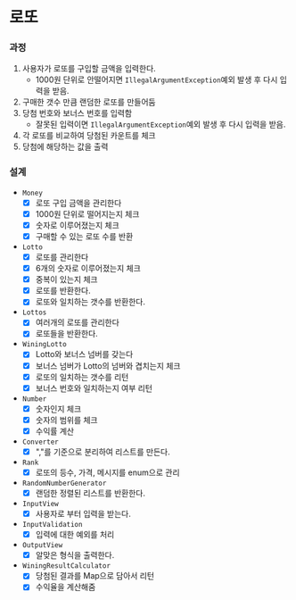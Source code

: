 # 로또

### 과정

1. 사용자가 로또를 구입할 금액을 입력한다.
    - 1000원 단위로 안떨어지면 `IllegalArgumentException`예외 발생 후 다시 입력을 받음.
2. 구매한 갯수 만큼 랜덤한 로또를 만들어둠
3. 당첨 번호와 보너스 번호를 입력함
    - 잘못된 입력이면 `IllegalArgumentException`예외 발생 후 다시 입력을 받음.
4. 각 로또를 비교하여 당첨된 카운트를 체크
5. 당첨에 해당하는 값을 출력

### 설계

- `Money`
    - [x] 로또 구입 금액을 관리한다
    - [x] 1000원 단위로 떨어지는지 체크
    - [x] 숫자로 이루어졌는지 체크
    - [x] 구매할 수 있는 로또 수를 반환

- `Lotto`
    - [x] 로또를 관리한다
    - [x] 6개의 숫자로 이루어졌는지 체크
    - [x] 중복이 있는지 체크
    - [x] 로또를 반환한다.
    - [x] 로또와 일치하는 갯수를 반환한다.

- `Lottos`
    - [x] 여러개의 로또를 관리한다
    - [x] 로또들을 반환한다.

- `WiningLotto`
    - [x] Lotto와 보너스 넘버를 갖는다
    - [x] 보너스 넘버가 Lotto의 넘버와 겹치는지 체크
    - [x] 로또의 일치하는 갯수를 리턴
    - [x] 보너스 번호와 일치하는지 여부 리턴

- `Number`
    - [x] 숫자인지 체크
    - [x] 숫자의 범위를 체크
    - [x] 수익률 계산

- `Converter`
    - [x] ","를 기준으로 분리하여 리스트를 만든다.

- `Rank`
    - [x] 로또의 등수, 가격, 메시지를 enum으로 관리

- `RandomNumberGenerator`
    - [x] 랜덤한 정렬된 리스트를 반환한다.

- `InputView`
    - [x] 사용자로 부터 입력을 받는다.

- `InputValidation`
    - [x] 입력에 대한 예외를 처리

- `OutputView`
    - [x] 알맞은 형식을 출력한다.

- `WiningResultCalculator`
    - [x] 당첨된 결과를 Map으로 담아서 리턴
    - [x] 수익율을 계산해줌

